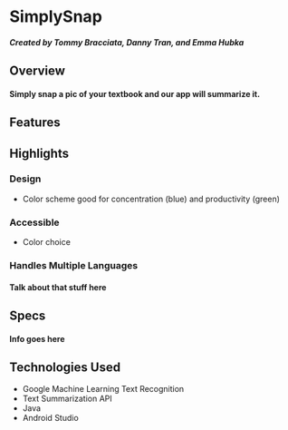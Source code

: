# SimplySnap

##### Created by Tommy Bracciata, Danny Tran, and Emma Hubka

## Overview 
#### Simply snap a pic of your textbook and our app will summarize it. 


## Features


## Highlights
### Design
* Color scheme good for concentration (blue) and productivity (green)

### Accessible
* Color choice

### Handles Multiple Languages
#### Talk about that stuff here

## Specs
#### Info goes here

## Technologies Used
* Google Machine Learning Text Recognition 
* Text Summarization API
* Java
* Android Studio